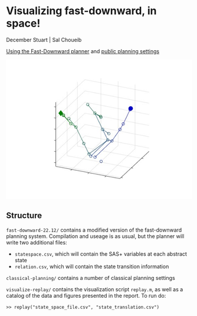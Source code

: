 # Visualizing fast-downward, in space!

December Stuart | Sal Choueib

[Using the Fast-Downward planner](https://github.com/aibasel/downward)
and
[public planning settings](https://github.com/AI-Planning/classical-domains)

![Demo Figure](visualize-replay/rendered-figures/caldera-sat18-p01_statespace_3d.jpg)

## Structure

`fast-downward-22.12/` contains a modified version of the fast-downward planning 
system. Compilation and useage is as usual, but the planner will write two
additional files:
- `statespace.csv`, which will contain the SAS+ variables at each abstract state
- `relation.csv`, which will contain the state transition information

`classical-planning/` contains a number of classical planning settings

`visualize-replay/` contains the visualization script `replay.m`, as well as a
catalog of the data and figures presented in the report. To run do:
```
>> replay("state_space_file.csv", "state_translation.csv")
```

